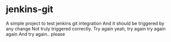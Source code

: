 # jenkins-git

A simple project to test jenkins git integration
And it should be triggered by any change
Not truly triggered correctly. Try again
yeah, try again
try again again
And try again.. please
